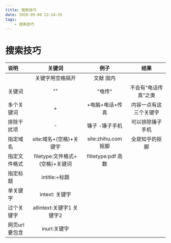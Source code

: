 ```yaml
---
title: 搜索技巧
date: 2020-09-08 22:24:55
tags: 
	- 搜索技巧
---
```




# 搜索技巧

| 说明          |             关键词              |        例子         |          结果          |
| :------------ | :-----------------------------: | :-----------------: | :--------------------: |
|               |        关键字用空格隔开         |      文献 国内      |                        |
| 关键词        |               ""                |       "电传"        |  不会有“电话传真”之类  |
| 多个关键词    |                +                |   +电脑+电话+传真   | 内容一点有这三个关键字 |
| 排除干扰项    |                -                |   锤子 -锤子手机    |    可以排除锤子手机    |
| 指定域名      |     site:域名+(空格)+关键字     | site:zhihu.com 抠脚 |     全是知乎的抠脚     |
| 指定文件格式  | filetype:文件格式+(空格)+关键词 | filtetype:pdf 高数  |                        |
| 指定标题      |          intitle:+标题          |                     |                        |
| 单关键字      |         intext: 关键字          |                     |                        |
| 过个关键字    |    allintext:关键字1 关键字2    |                     |                        |
| 网页url要包含 |          inurl:关键字           |                     |                        |

